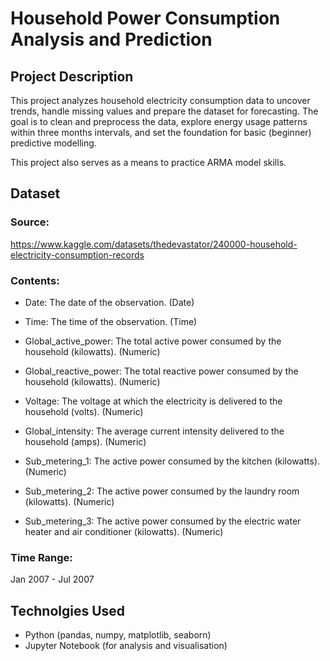 
# Household Power Consumption Analysis and Prediction
## Project Description
This project analyzes household electricity consumption data to uncover trends,
handle missing values and prepare the dataset for forecasting. The goal is to clean and preprocess the data, 
explore energy usage patterns within three months intervals, and set the foundation for basic (beginner) predictive modelling.

This project also serves as a means to practice ARMA model skills.

## Dataset
### **Source:** 

https://www.kaggle.com/datasets/thedevastator/240000-household-electricity-consumption-records

### **Contents**: 
* Date: The date of the observation. (Date)

* Time: The time of the observation. (Time)

* Global_active_power: The total active power consumed by the household (kilowatts). (Numeric)

* Global_reactive_power: The total reactive power consumed by the household (kilowatts). (Numeric)

* Voltage: The voltage at which the electricity is delivered to the household (volts). (Numeric)

* Global_intensity: The average current intensity delivered to the household (amps). (Numeric)

* Sub_metering_1: The active power consumed by the kitchen (kilowatts). (Numeric)

* Sub_metering_2: The active power consumed by the laundry room (kilowatts). (Numeric)

* Sub_metering_3: The active power consumed by the electric water heater and air conditioner (kilowatts). (Numeric)

### **Time Range:** 
Jan 2007 - Jul 2007

## Technolgies Used
* Python (pandas, numpy, matplotlib, seaborn)
* Jupyter Notebook (for analysis and visualisation)

